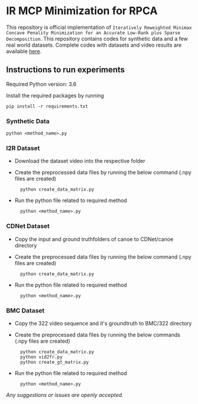 # IR MCP Minimization for RPCA
This repository is official implementation of `Iteratively Reweighted Minimax Concave Penality Minimization for an Accurate Low-Rank plus Sparse Decomposition`. This repository contains codes for synthetic data and a few real world datasets. Complete codes with datasets and video results are available [here](https://drive.google.com/drive/folders/1_xACjQo1HA5s3px_pUM613B5KUkFV2S3?usp=sharing).


## Instructions to run experiments
Required Python version: 3.6

Install the required packages by running

    pip install -r requirements.txt
### Synthetic Data
    python <method_name>.py
### I2R Dataset
* Download the dataset video into the respective folder
* Create the preprocessed data files by running the below command (.npy files are created)

        python create_data_matrix.py
* Run the python file related to required method

        python <method_name>.py
### CDNet Dataset
* Copy the input and ground truthfolders of canoe to CDNet/canoe directory
* Create the preprocessed data files by running the below command (.npy files are created)

        python create_data_matrix.py
* Run the python file related to required method

        python <method_name>.py
### BMC Dataset
* Copy the 322 video sequence and it's groundtruth to BMC/322 directory
* Create the preprocessed data files by running the below commands (.npy files are created)

        python create_data_matrix.py
        python vid2fr.py
        python create_gt_matrix.py
* Run the python file related to required method

        python <method_name>.py
        

*Any suggestions or issues are openly accepted.*
